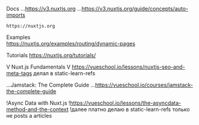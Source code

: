﻿Docs
    ...https://v3.nuxtjs.org
        ...https://v3.nuxtjs.org/guide/concepts/auto-imports

    https://nuxtjs.org



Examples    
    https://nuxtjs.org/examples/routing/dynamic-pages

Tutorials
    https://nuxtjs.org/tutorials/



V Nuxt.js Fundamentals
    V https://vueschool.io/lessons/nuxtjs-seo-and-meta-tags
        делал в static-learn-refs

...Jamstack: The Complete Guide
    ...https://vueschool.io/courses/jamstack-the-complete-guide

!Async Data with Nuxt.js
    !https://vueschool.io/lessons/the-asyncdata-method-and-the-context
        !далее платно
            делаю в static-learn-refs 
                только не posts а articles